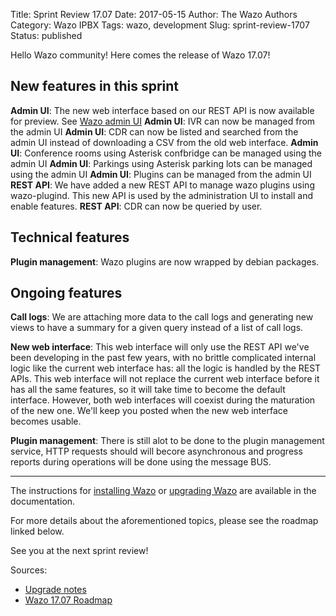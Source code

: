Title: Sprint Review 17.07
Date: 2017-05-15
Author: The Wazo Authors
Category: Wazo IPBX
Tags: wazo, development
Slug: sprint-review-1707
Status: published

Hello Wazo community! Here comes the release of Wazo 17.07!

New features in this sprint
---------------------------

**Admin UI**: The new web interface based on our REST API is now available for preview. See [Wazo admin UI](http://blog.wazo.community)
**Admin UI**: IVR can now be managed from the admin UI
**Admin UI**: CDR can now be listed and searched from the admin UI instead of downloading a CSV from the old web interface.
**Admin UI**: Conference rooms using Asterisk confbridge can be managed using the admin UI
**Admin UI**: Parkings using Asterisk parking lots can be managed using the admin UI
**Admin UI**: Plugins can be managed from the admin UI
**REST API**: We have added a new REST API to manage wazo plugins using wazo-plugind. This new API is used by the administration UI to install and enable features.
**REST API**: CDR can now be queried by user.


Technical features
------------------

**Plugin management**: Wazo plugins are now wrapped by debian packages.


Ongoing features
----------------

**Call logs**: We are attaching more data to the call logs and generating new views to have a summary for a given query instead of a list of call logs.

**New web interface**: This web interface will only use the REST API we've been developing in the past few years, with no brittle complicated internal logic like the current web interface has: all the logic is handled by the REST APIs. This web interface will not replace the current web interface before it has all the same features, so it will take time to become the default interface. However, both web interfaces will coexist during the maturation of the new one. We'll keep you posted when the new web interface becomes usable.

**Plugin management**: There is still alot to be done to the plugin management service, HTTP requests should will becore asynchronous and progress reports during operations will be done using the message BUS.


---

The instructions for [installing Wazo](http://documentation.wazo.community/en/stable/installation/installsystem.html) or [upgrading Wazo](http://documentation.wazo.community/en/stable/upgrade/upgrade.html) are available in the documentation.

For more details about the aforementioned topics, please see the roadmap linked below.

See you at the next sprint review!

Sources:

* [Upgrade notes](http://documentation.wazo.community/en/wazo-17.07/upgrade/upgrade.html#upgrade-notes)
* [Wazo 17.07 Roadmap](https://projects.wazo.community/versions/259)

